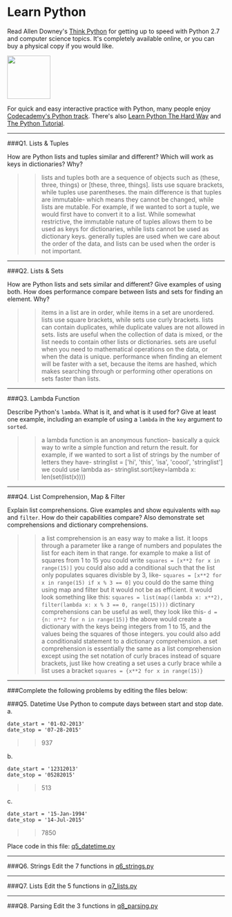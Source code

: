 # Learn Python

Read Allen Downey's [Think Python](http://www.greenteapress.com/thinkpython/) for getting up to speed with Python 2.7 and computer science topics. It's completely available online, or you can buy a physical copy if you would like.

<a href="http://www.greenteapress.com/thinkpython/"><img src="img/think_python.png" style="width: 100px;" target="_blank"></a>

For quick and easy interactive practice with Python, many people enjoy [Codecademy's Python track](http://www.codecademy.com/en/tracks/python). There's also [Learn Python The Hard Way](http://learnpythonthehardway.org/book/) and [The Python Tutorial](https://docs.python.org/2/tutorial/).

---

###Q1. Lists &amp; Tuples

How are Python lists and tuples similar and different? Which will work as keys in dictionaries? Why?

>> lists and tuples both are a sequence of objects such as (these, three, things) or [these, three, things]. lists use square brackets, while tuples use parentheses. the main difference is that tuples are immutable- which means they cannot be changed, while lists are mutable.  For example, if we wanted to sort a tuple, we would first have to convert it to a list.  While somewhat restrictive, the immutable nature of tuples allows them to be used as keys for dictionaries, while lists cannot be used as dictionary keys. generally tuples are used when we care about the order of the data, and lists can be used when the order is not important.

---

###Q2. Lists &amp; Sets

How are Python lists and sets similar and different? Give examples of using both. How does performance compare between lists and sets for finding an element. Why?

>> items in a list are in order, while items in a set are unordered.  lists use square brackets, while sets use curly brackets.  lists can contain duplicates, while duplicate values are not allowed in sets. lists are useful when the collection of data is mixed, or the list needs to contain other lists or dictionaries.  sets are useful when you need to mathematical operations on the data, or when the data is unique.  performance when finding an element will be faster with a set, because the items are hashed, which makes searching through or performing other operations on sets faster than lists.  

---

###Q3. Lambda Function

Describe Python's `lambda`. What is it, and what is it used for? Give at least one example, including an example of using a `lambda` in the `key` argument to `sorted`.

>>  a lambda function is an anonymous function- basically a quick way to write a simple function and return the result.  for example, if we wanted to sort a list of strings by the number of letters they have-
>> stringlist = ['hi', 'this', 'isa', 'coool', 'stringlist']
>> we could use lambda as-
>> stringlist.sort(key=lambda x: len(set(list(x))))


---

###Q4. List Comprehension, Map &amp; Filter

Explain list comprehensions. Give examples and show equivalents with `map` and `filter`. How do their capabilities compare? Also demonstrate set comprehensions and dictionary comprehensions.

>> a list comprehension is an easy way to make a list. it loops through a parameter like a range of numbers and populates the list for each item in that range.  for example to make a list of squares from 1 to 15 you could write
>>`squares = [x**2 for x in range(15)]`
>> you could also add a conditional such that the list only populates squares divisble by 3, like-
>> `squares = [x**2 for x in range(15) if x % 3 == 0]`
>> you could do the same thing using map and filter but it would not be as efficient. it would look something like this:
>> `squares = list(map((lambda x: x**2), filter(lambda x: x % 3 == 0, range(15))))`
>> dictinary comprehensions can be useful as well, they look like this-
>> `d = {n: n**2 for n in range(15)}`
>> the above would create a dictionary with the keys being integers from 1 to 15, and the values being the squares of those integers. you could also add a conditionald statement to a dictionary comprehension.
>> a set comprehension is essentially the same as a list comprehension except using the set notation of curly braces instead of square brackets, just like how creating a set uses a curly brace while a list uses a bracket
>> `squares = {x**2 for x in range(15)}`

---

###Complete the following problems by editing the files below:

###Q5. Datetime
Use Python to compute days between start and stop date.   
a.  

```
date_start = '01-02-2013'    
date_stop = '07-28-2015'
```

>> 937

b.  
```
date_start = '12312013'  
date_stop = '05282015'  
```

>> 513

c.  
```
date_start = '15-Jan-1994'      
date_stop = '14-Jul-2015'  
```

>> 7850

Place code in this file: [q5_datetime.py](python/q5_datetime.py)

---

###Q6. Strings
Edit the 7 functions in [q6_strings.py](python/q6_strings.py)

---

###Q7. Lists
Edit the 5 functions in [q7_lists.py](python/q7_lists.py)

---

###Q8. Parsing
Edit the 3 functions in [q8_parsing.py](python/q8_parsing.py)





